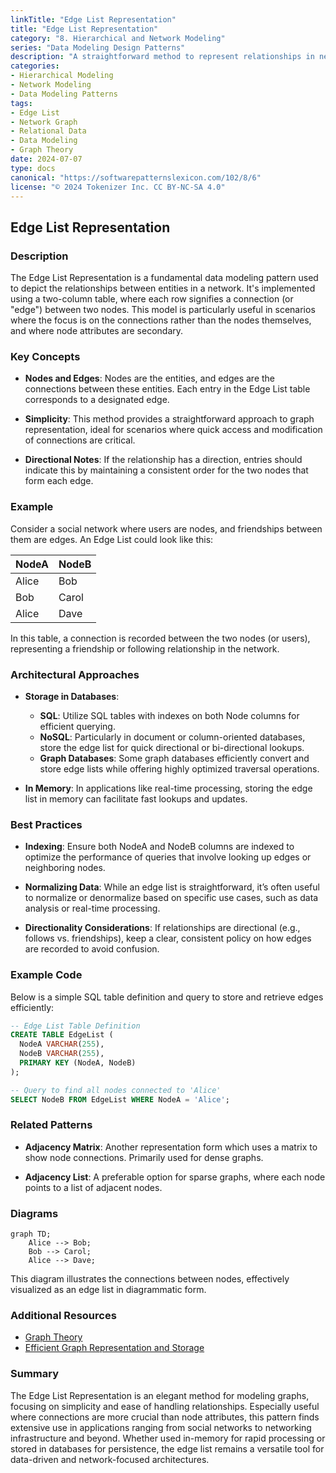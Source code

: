```yaml
---
linkTitle: "Edge List Representation"
title: "Edge List Representation"
category: "8. Hierarchical and Network Modeling"
series: "Data Modeling Design Patterns"
description: "A straightforward method to represent relationships in networks using a simple two-column table format that lists pairs of connected nodes."
categories:
- Hierarchical Modeling
- Network Modeling
- Data Modeling Patterns
tags:
- Edge List
- Network Graph
- Relational Data
- Data Modeling
- Graph Theory
date: 2024-07-07
type: docs
canonical: "https://softwarepatternslexicon.com/102/8/6"
license: "© 2024 Tokenizer Inc. CC BY-NC-SA 4.0"
---
```


## Edge List Representation

### Description

The Edge List Representation is a fundamental data modeling pattern used to depict the relationships between entities in a network. It's implemented using a two-column table, where each row signifies a connection (or "edge") between two nodes. This model is particularly useful in scenarios where the focus is on the connections rather than the nodes themselves, and where node attributes are secondary.

### Key Concepts

- **Nodes and Edges**: Nodes are the entities, and edges are the connections between these entities. Each entry in the Edge List table corresponds to a designated edge.
  
- **Simplicity**: This method provides a straightforward approach to graph representation, ideal for scenarios where quick access and modification of connections are critical.

- **Directional Notes**: If the relationship has a direction, entries should indicate this by maintaining a consistent order for the two nodes that form each edge.

### Example

Consider a social network where users are nodes, and friendships between them are edges. An Edge List could look like this:

| NodeA | NodeB |
|-------|-------|
| Alice | Bob   |
| Bob   | Carol |
| Alice | Dave  |

In this table, a connection is recorded between the two nodes (or users), representing a friendship or following relationship in the network.

### Architectural Approaches

- **Storage in Databases**: 
  - **SQL**: Utilize SQL tables with indexes on both Node columns for efficient querying.
  - **NoSQL**: Particularly in document or column-oriented databases, store the edge list for quick directional or bi-directional lookups.
  - **Graph Databases**: Some graph databases efficiently convert and store edge lists while offering highly optimized traversal operations.

- **In Memory**: In applications like real-time processing, storing the edge list in memory can facilitate fast lookups and updates.

### Best Practices

- **Indexing**: Ensure both NodeA and NodeB columns are indexed to optimize the performance of queries that involve looking up edges or neighboring nodes.
  
- **Normalizing Data**: While an edge list is straightforward, it’s often useful to normalize or denormalize based on specific use cases, such as data analysis or real-time processing.

- **Directionality Considerations**: If relationships are directional (e.g., follows vs. friendships), keep a clear, consistent policy on how edges are recorded to avoid confusion.

### Example Code

Below is a simple SQL table definition and query to store and retrieve edges efficiently:

```sql
-- Edge List Table Definition
CREATE TABLE EdgeList (
  NodeA VARCHAR(255),
  NodeB VARCHAR(255),
  PRIMARY KEY (NodeA, NodeB)
);

-- Query to find all nodes connected to 'Alice'
SELECT NodeB FROM EdgeList WHERE NodeA = 'Alice';
```

### Related Patterns

- **Adjacency Matrix**: Another representation form which uses a matrix to show node connections. Primarily used for dense graphs.
  
- **Adjacency List**: A preferable option for sparse graphs, where each node points to a list of adjacent nodes.

### Diagrams

```mermaid
graph TD;
    Alice --> Bob;
    Bob --> Carol;
    Alice --> Dave;
```

This diagram illustrates the connections between nodes, effectively visualized as an edge list in diagrammatic form.

### Additional Resources

- [Graph Theory](https://en.wikipedia.org/wiki/Graph_theory)
- [Efficient Graph Representation and Storage](https://example.com/efficient-graph-storage)

### Summary

The Edge List Representation is an elegant method for modeling graphs, focusing on simplicity and ease of handling relationships. Especially useful where connections are more crucial than node attributes, this pattern finds extensive use in applications ranging from social networks to networking infrastructure and beyond. Whether used in-memory for rapid processing or stored in databases for persistence, the edge list remains a versatile tool for data-driven and network-focused architectures.
